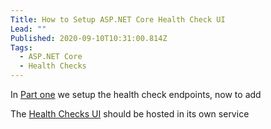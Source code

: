 ```yaml
---
Title: How to Setup ASP.NET Core Health Check UI
Lead: ""
Published: 2020-09-10T10:31:00.814Z
Tags:
  - ASP.NET Core
  - Health Checks
---
```

In [Part one](2020-09-08-secure-asp.net-core-health-checks-to-a-specific-port) we setup the health check endpoints, now to add

The [Health Checks UI](2020-09-08-secure-asp.net-core-health-checks-to-a-specific-port) should be hosted in its own service